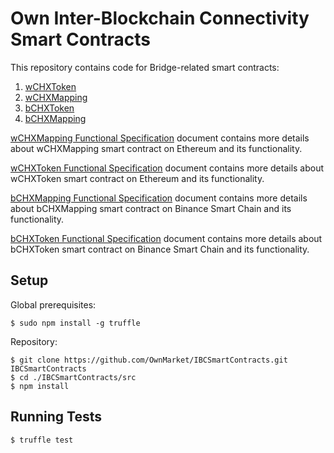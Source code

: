 # Own Inter-Blockchain Connectivity Smart Contracts

This repository contains code for Bridge-related smart contracts:
1. [wCHXToken](https://etherscan.io/token/0xd883d21af976ec9fa409c9f2944a1e7d03d21946)
2. [wCHXMapping](https://etherscan.io/address/0x766eAAbd47c53f548Cf225f8EB7AB300648FC236)
3. [bCHXToken](https://bscscan.com/address/0xd883d21af976ec9fa409c9f2944a1e7d03d21946)
4. [bCHXMapping](https://bscscan.com/address/0x766eaabd47c53f548cf225f8eb7ab300648fc236)

[wCHXMapping Functional Specification](docs/wCHXMappingFunctionalSpecification.md) document contains more details about wCHXMapping smart contract on Ethereum and its functionality.

[wCHXToken Functional Specification](docs/wCHXTokenFunctionalSpecification.md) document contains more details about wCHXToken smart contract on Ethereum and its functionality.

[bCHXMapping Functional Specification](docs/bCHXMappingFunctionalSpecification.md) document contains more details about bCHXMapping smart contract on Binance Smart Chain and its functionality.

[bCHXToken Functional Specification](docs/bCHXTokenFunctionalSpecification.md) document contains more details about bCHXToken smart contract on Binance Smart Chain and its functionality.


## Setup

Global prerequisites:

```
$ sudo npm install -g truffle
```

Repository:

```
$ git clone https://github.com/OwnMarket/IBCSmartContracts.git IBCSmartContracts
$ cd ./IBCSmartContracts/src
$ npm install
```

## Running Tests

```
$ truffle test
```

